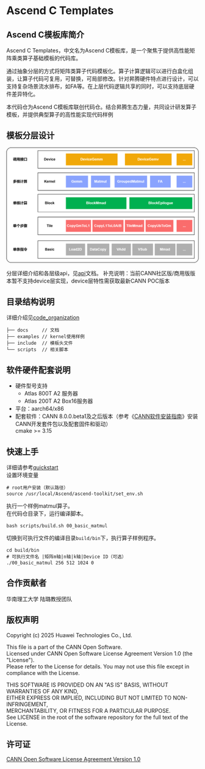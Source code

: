 # Ascend C Templates
## Ascend C模板库简介
Ascend C Templates，中文名为Ascend C模板库，是一个聚焦于提供高性能矩阵乘类算子基础模板的代码库。  

通过抽象分层的方式将矩阵类算子代码模板化。算子计算逻辑可以进行白盒化组装，让算子代码可复用，可替换，可局部修改。针对昇腾硬件特点进行设计，可以支持复杂场景流水排布，如FA等。在上层代码逻辑共享的同时，可以支持底层硬件差异特化。 

本代码仓为Ascend C模板库联创代码仓。结合昇腾生态力量，共同设计研发算子模板，并提供典型算子的高性能实现代码样例

## 模板分层设计

![image](docs/images/api_level.png) 

分层详细介绍和各层级api，见[api](docs/api.md)文档。
补充说明：当前CANN社区版/商用版版本暂不支持device层实现，device层特性需获取最新CANN POC版本

## 目录结构说明
详细介绍见[code_organization](docs/code_organization.md)
``` 
├── docs     // 文档
├── examples // kernel使用样例
├── include  // 模板头文件
└── scripts  // 相关脚本
```
## 软件硬件配套说明
- 硬件型号支持 
  - Atlas 800T A2 服务器
  - Atlas 200T A2 Box16服务器
- 平台：aarch64/x86
- 配套软件：CANN 8.0.0.beta1及之后版本（参考《[CANN软件安装指南](https://www.hiascend.com/document/detail/zh/CANNCommunityEdition/800alpha002/softwareinst/instg/instg_0001.html?Mode=PmIns&OS=Ubuntu&Software=cannToolKit)》安装CANN开发套件包以及配套固件和驱动）  
cmake >= 3.15
## 快速上手
详细请参考[quickstart](docs/quickstart.md)  
设置环境变量  
```
# root用户安装（默认路径）
source /usr/local/Ascend/ascend-toolkit/set_env.sh
```
执行一个样例matmul算子。  
在代码仓目录下，运行编译脚本。
```
bash scripts/build.sh 00_basic_matmul
```
切换到可执行文件的编译目录`build/bin`下，执行算子样例程序。
```
cd build/bin
# 可执行文件名 |矩阵m轴|n轴|k轴|Device ID（可选）
./00_basic_matmul 256 512 1024 0
```

## 合作贡献者
华南理工大学 陆璐教授团队

## 版权声明
Copyright (c) 2025 Huawei Technologies Co., Ltd. 

This file is a part of the CANN Open Software.  
Licensed under CANN Open Software License Agreement Version 1.0 (the "License").  
Please refer to the License for details. You may not use this file except in compliance with the License.  

THIS SOFTWARE IS PROVIDED ON AN "AS IS" BASIS, WITHOUT WARRANTIES OF ANY KIND,   
EITHER EXPRESS OR IMPLIED,
INCLUDING BUT NOT LIMITED TO NON-INFRINGEMENT,     
MERCHANTABILITY, OR FITNESS FOR A PARTICULAR   PURPOSE.  
See LICENSE in the root of the software repository for the full text of the License.

## 许可证
[CANN Open Software License Agreement Version 1.0](LICENSE)
